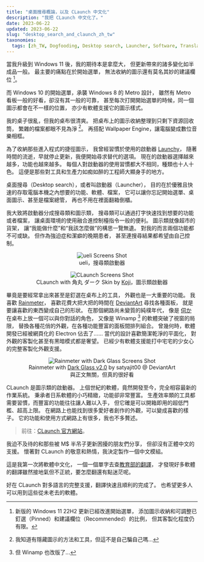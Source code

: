 ```yaml
---
title: "桌面搜尋概論，以及 CLaunch 中文化"
description: "我把 CLaunch 中文化了。"
date: 2023-06-22
updated: 2023-06-22
slug: "desktop_search_and_claunch_zh_tw"
taxonomies:
  tags: [zh_TW, Dogfooding, Desktop search, Launcher, Software, Translation]
---
```


<!-- # CLaunch 中文化 -->

<!-- > 我把 CLaunch 中文化了。 -->

當我升級到 Windows 11 後，我的期待本是拿麼大，
但更新帶來的諸多變化如半成品一般。
最主要的痛點在於開始選單，
無法收納的圖示還有莫名其妙的建議欄位 [^1]。

[^1]: 新版的 Windows 11 22H2 更新已經改進開始選單，
      添加圖示收納和可調整已釘選（Pinned）和建議欄位（Recommended）的比例，
      但其客製化程度仍有限。

而 Windows 10 的開始選單，承襲 Windows 8 的 Metro 設計，
雖然有 Metro 看板一般的好看，卻沒有其一般的可靠，
甚至每次打開開始選單的時候，同一個圖示都會在不一樣的位置，
亦少有軟體支援它的圖示樣式。

我的桌子很亂，但我的桌布很清爽。
把桌布上的圖示收納整理到只剩下資源回收筒，
繁雜的檔案都眼不見為淨 [^2]。
再搭配 Wallpaper Engine，讓電腦變成數位音樂相框。

[^2]: 我知道有隱藏圖示的方法和工具，但這不是自己騙自己嗎...

為了收納那些進入程式的捷徑圖示，
我曾經習慣於使用的啟動器 [Launchy][]，
隨著時間的流逝，早就停止更新，我便開始尋求替代的選項。
現在的啟動器選擇越來越多，功能也越來越多。
每個人對啟動器的使用習慣都大不相同，種類也十人十色。
這便是那些對工具和生產力如痴如醉的工程師大顯身手的地方。

[Launchy]: https://www.launchy.net/

桌面搜尋（Desktop search），或者叫啟動器（Launcher），
目的在於優雅且快速的存取電腦本機之內想要的功能、軟體、檔案，
它可以讓你忘記開始選單、桌面圖示、甚至是檔案總管，
再也不用在裡面翻箱倒櫃。

我大致將啟動器分成搜尋類和圖示類，
搜尋類可以通過打字快速找到想要的功能或者檔案，
讓桌面環境的使用融合進控制檯指令一般的便利。
圖示類就像超市的貨架，
讓“我能做什麼”和“我該怎麼做”的構思一覽無遺。
對我的而言兩個功能都不可或缺。
但作為強迫症和潔癖的晚期患者，
甚至連搜尋結果都希望由自己控制。

<figure style="text-align: center;">
<img src="/images/Desktop_Search_And_CLaunch_ZH_TW/ueli.png" alt="ueli Screens Shot" title="ueli Screens Shot">
<figcaption>ueli，搜尋類啟動器</figcaption>
</figure>

<figure style="text-align: center;">
<img src="/images/Desktop_Search_And_CLaunch_ZH_TW/CLaunch.png" alt="CLaunch Screens Shot" title="CLaunch Screens Shot">
<figcaption>CLaunch with 角丸 ダーク Skin by <a href="http://shirosai.web.fc2.com/claunch/">Koji</a>，圖示類啟動器</figcaption>
</figure>

畢竟是要經常拿出來甚至是釘選在桌布上的工具，
外觀也是一大重要的功能。
我喜歡 [Rainmeter][]，
喜歡花費大把大把的時間在 [DeviantArt][] 尋找各種面板，
就是要讓喜歡的東西變成自己的形狀。
在那個網路尚未變質的純樸年代，
像是 [伺か][SSP] 在桌布上放一個可以與你對話的角色，
又像是 Winamp [^3] 的軟體突破了視窗的局限，
替換各種花俏的外觀，在各種功能豐富的面板間排列組合。
曾幾何時，軟體開發已經被網頁化的 Electron 佔去了……
當代的設計喜歡簡潔乾淨的平面化，
對外觀的客製化甚至有黑暗模式都是奢望。
已經少有軟體支援能打中宅宅的少女心的完整客製化外觀支援。

[Rainmeter]: https://www.rainmeter.net/
[DeviantArt]: https://www.deviantart.com/
[SSP]: https://ssp.shillest.net/
[^3]: 但 Winamp 也改版了...

<figure style="text-align: center;">
<img src="/images/Desktop_Search_And_CLaunch_ZH_TW/Rainmeter_Dark-Glass.png" alt="Rainmeter with Dark Glass Screens Shot" title="Rainmeter with Dark Glass Screens Shot">
<figcaption>Rainmeter with <a href="https://www.deviantart.com/satyajit00/art/Dark-Glass-v2-0-489000220">Dark Glass v2.0</a> by satyajit00 @ DeviantArt<br/>與正文無關，但真的很好看</figcaption>
</figure>

CLaunch 是圖示類的啟動器。
上個世紀的軟體，竟然開發至今，完全相容最新的作業系統。
秉承者日系軟體的小巧精緻，功能卻非常豐富。
生產效率類的工具都需要習慣，而豐富的功能往往讓人難以入手，
但它確是可以開箱即用的超低門檻、超高上限。
在網路上也能找到很多愛好者創作的外觀，可以變成喜歡的樣子。
它的功能和使用方式網路上有很多，我也不多贅述。

> 前往：[CLaunch 官方網站](https://hp.vector.co.jp/authors/VA018351/en/claunch.html)。

我迫不及待的和那些被 M$ 半吊子更新困擾的朋友們分享，
但卻沒有正體中文的支援。
懷著對 CLaunch 的敬意和熱情，我決定製作一個中文模組。

這是我第一次將軟體中文化，
一個一個單字去查[教育部的翻譯](https://terms.naer.edu.tw/)，
才發現好多軟體的翻譯雖然接地氣但不正統，要怎麼翻還有點迷茫呢。

好在 CLaunch 對多語言的完整支援，翻譯快速且順利的完成了。
也希望更多人可以用到這些從未老去的軟體。
